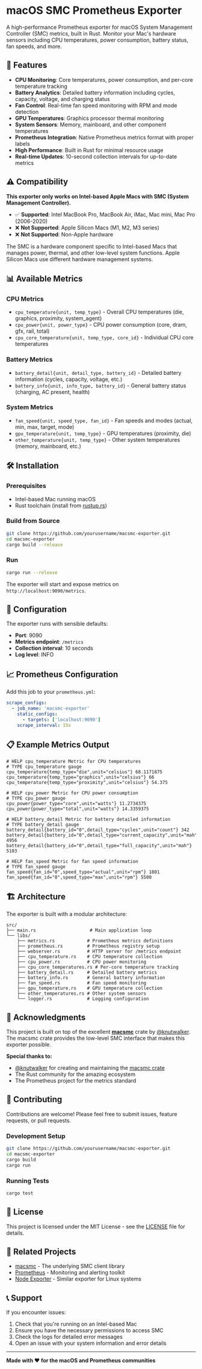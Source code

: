 # macOS SMC Prometheus Exporter

A high-performance Prometheus exporter for macOS System Management Controller (SMC) metrics, built in Rust. Monitor your Mac's hardware sensors including CPU temperatures, power consumption, battery status, fan speeds, and more.

## 🚀 Features

- **CPU Monitoring**: Core temperatures, power consumption, and per-core temperature tracking
- **Battery Analytics**: Detailed battery information including cycles, capacity, voltage, and charging status
- **Fan Control**: Real-time fan speed monitoring with RPM and mode detection
- **GPU Temperatures**: Graphics processor thermal monitoring
- **System Sensors**: Memory, mainboard, and other component temperatures
- **Prometheus Integration**: Native Prometheus metrics format with proper labels
- **High Performance**: Built in Rust for minimal resource usage
- **Real-time Updates**: 10-second collection intervals for up-to-date metrics

## ⚠️ Compatibility

**This exporter only works on Intel-based Apple Macs with SMC (System Management Controller).**

- ✅ **Supported**: Intel MacBook Pro, MacBook Air, iMac, Mac mini, Mac Pro (2006-2020)
- ❌ **Not Supported**: Apple Silicon Macs (M1, M2, M3 series)
- ❌ **Not Supported**: Non-Apple hardware

The SMC is a hardware component specific to Intel-based Macs that manages power, thermal, and other low-level system functions. Apple Silicon Macs use different hardware management systems.

## 📊 Available Metrics

### CPU Metrics
- `cpu_temperature{unit, temp_type}` - Overall CPU temperatures (die, graphics, proximity, system_agent)
- `cpu_power{unit, power_type}` - CPU power consumption (core, dram, gfx, rail, total)
- `cpu_core_temperature{unit, temp_type, core_id}` - Individual CPU core temperatures

### Battery Metrics
- `battery_detail{unit, detail_type, battery_id}` - Detailed battery information (cycles, capacity, voltage, etc.)
- `battery_info{unit, info_type, battery_id}` - General battery status (charging, AC present, health)

### System Metrics
- `fan_speed{unit, speed_type, fan_id}` - Fan speeds and modes (actual, min, max, target, mode)
- `gpu_temperature{unit, temp_type}` - GPU temperatures (proximity, die)
- `other_temperature{unit, temp_type}` - Other system temperatures (memory, mainboard, etc.)

## 🛠️ Installation

### Prerequisites
- Intel-based Mac running macOS
- Rust toolchain (install from [rustup.rs](https://rustup.rs/))

### Build from Source
```bash
git clone https://github.com/yourusername/macsmc-exporter.git
cd macsmc-exporter
cargo build --release
```

### Run
```bash
cargo run --release
```

The exporter will start and expose metrics on `http://localhost:9090/metrics`.

## 🔧 Configuration

The exporter runs with sensible defaults:
- **Port**: 9090
- **Metrics endpoint**: `/metrics`
- **Collection interval**: 10 seconds
- **Log level**: INFO

## 📈 Prometheus Configuration

Add this job to your `prometheus.yml`:

```yaml
scrape_configs:
  - job_name: 'macsmc-exporter'
    static_configs:
      - targets: ['localhost:9090']
    scrape_interval: 15s
```

## 📋 Example Metrics Output

```prometheus
# HELP cpu_temperature Metric for CPU temperatures
# TYPE cpu_temperature gauge
cpu_temperature{temp_type="die",unit="celsius"} 68.1171875
cpu_temperature{temp_type="graphics",unit="celsius"} 66
cpu_temperature{temp_type="proximity",unit="celsius"} 54.375

# HELP cpu_power Metric for CPU power consumption
# TYPE cpu_power gauge
cpu_power{power_type="core",unit="watts"} 11.2734375
cpu_power{power_type="total",unit="watts"} 14.3359375

# HELP battery_detail Metric for battery detailed information
# TYPE battery_detail gauge
battery_detail{battery_id="0",detail_type="cycles",unit="count"} 342
battery_detail{battery_id="0",detail_type="current_capacity",unit="mah"} 4956
battery_detail{battery_id="0",detail_type="full_capacity",unit="mah"} 5103

# HELP fan_speed Metric for fan speed information
# TYPE fan_speed gauge
fan_speed{fan_id="0",speed_type="actual",unit="rpm"} 1801
fan_speed{fan_id="0",speed_type="max",unit="rpm"} 5500
```

## 🏗️ Architecture

The exporter is built with a modular architecture:

```
src/
├── main.rs                    # Main application loop
└── libs/
    ├── metrics.rs            # Prometheus metrics definitions
    ├── prometheus.rs         # Prometheus registry setup
    ├── webserver.rs          # HTTP server for /metrics endpoint
    ├── cpu_temperature.rs    # CPU temperature collection
    ├── cpu_power.rs          # CPU power monitoring
    ├── cpu_core_temperatures.rs # Per-core temperature tracking
    ├── battery_detail.rs     # Detailed battery metrics
    ├── battery_info.rs       # General battery information
    ├── fan_speed.rs          # Fan speed monitoring
    ├── gpu_temperature.rs    # GPU temperature collection
    ├── other_temperatures.rs # Other system sensors
    └── logger.rs             # Logging configuration
```

## 🙏 Acknowledgments

This project is built on top of the excellent [**macsmc**](https://docs.rs/macsmc/latest/macsmc/index.html) crate by [@knutwalker](https://github.com/knutwalker). The macsmc crate provides the low-level SMC interface that makes this exporter possible.

**Special thanks to:**
- [@knutwalker](https://github.com/knutwalker) for creating and maintaining the [macsmc crate](https://docs.rs/macsmc/latest/macsmc/index.html)
- The Rust community for the amazing ecosystem
- The Prometheus project for the metrics standard

## 🤝 Contributing

Contributions are welcome! Please feel free to submit issues, feature requests, or pull requests.

### Development Setup
```bash
git clone https://github.com/yourusername/macsmc-exporter.git
cd macsmc-exporter
cargo build
cargo run
```

### Running Tests
```bash
cargo test
```

## 📝 License

This project is licensed under the MIT License - see the [LICENSE](LICENSE) file for details.

## 🔗 Related Projects

- [macsmc](https://docs.rs/macsmc/latest/macsmc/index.html) - The underlying SMC client library
- [Prometheus](https://prometheus.io/) - Monitoring and alerting toolkit
- [Node Exporter](https://github.com/prometheus/node_exporter) - Similar exporter for Linux systems

## 📞 Support

If you encounter issues:
1. Check that you're running on an Intel-based Mac
2. Ensure you have the necessary permissions to access SMC
3. Check the logs for detailed error messages
4. Open an issue with your system information and error details

---

**Made with ❤️ for the macOS and Prometheus communities** 
